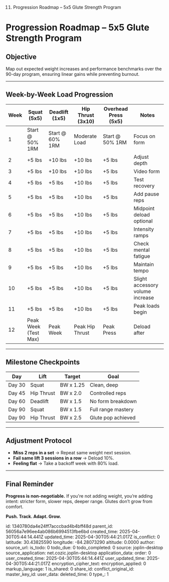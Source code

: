 11. Progression Roadmap – 5x5 Glute Strength Program

# Progression Roadmap – 5x5 Glute Strength Program

## Objective
Map out expected weight increases and performance benchmarks over the 90-day program, ensuring linear gains while preventing burnout.

---

## Week-by-Week Load Progression
| Week | Squat (5x5) | Deadlift (1x5) | Hip Thrust (3x10) | Overhead Press (5x5) | Notes |
|------|-------------|----------------|--------------------|------------------------|-------|
| 1    | Start @ 50% 1RM | Start @ 60% 1RM | Moderate Load | Start @ 50% 1RM | Focus on form |
| 2    | +5 lbs       | +10 lbs        | +10 lbs            | +5 lbs                | Adjust depth |
| 3    | +5 lbs       | +10 lbs        | +10 lbs            | +5 lbs                | Video form |
| 4    | +5 lbs       | +5 lbs         | +10 lbs            | +5 lbs                | Test recovery |
| 5    | +5 lbs       | +5 lbs         | +10 lbs            | +5 lbs                | Add pause reps |
| 6    | +5 lbs       | +5 lbs         | +10 lbs            | +5 lbs                | Midpoint deload optional |
| 7    | +5 lbs       | +5 lbs         | +10 lbs            | +5 lbs                | Intensity ramps |
| 8    | +5 lbs       | +5 lbs         | +10 lbs            | +5 lbs                | Check mental fatigue |
| 9    | +5 lbs       | +5 lbs         | +10 lbs            | +5 lbs                | Maintain tempo |
| 10   | +5 lbs       | +5 lbs         | +10 lbs            | +5 lbs                | Slight accessory volume increase |
| 11   | +5 lbs       | +5 lbs         | +10 lbs            | +5 lbs                | Peak loads begin |
| 12   | Peak Week (Test Max) | Peak Week | Peak Hip Thrust | Peak Press | Deload after |

---

## Milestone Checkpoints
| Day | Lift | Target | Goal |
|-----|------|--------|------|
| Day 30 | Squat | BW x 1.25 | Clean, deep |
| Day 45 | Hip Thrust | BW x 2.0 | Controlled reps |
| Day 60 | Deadlift | BW x 1.5 | No form breakdown |
| Day 90 | Squat | BW x 1.5 | Full range mastery |
| Day 90 | Hip Thrust | BW x 2.5 | Glute pop achieved |

---

## Adjustment Protocol
- **Miss 2 reps in a set** → Repeat same weight next session.
- **Fail same lift 3 sessions in a row** → Deload 10%.
- **Feeling flat** → Take a backoff week with 80% load.

---

## Final Reminder
**Progress is non-negotiable.** If you're not adding weight, you’re adding intent: stricter form, slower reps, deeper range. Glutes don’t grow from comfort.

**Push. Track. Adapt. Grow.**



id: 1340780da4e24ff7acccbad4b4bff48d
parent_id: 56056a7e96ee4ab086b6994513fbe6bd
created_time: 2025-04-30T05:44:14.441Z
updated_time: 2025-04-30T05:44:21.017Z
is_conflict: 0
latitude: 30.43825590
longitude: -84.28073290
altitude: 0.0000
author: 
source_url: 
is_todo: 0
todo_due: 0
todo_completed: 0
source: joplin-desktop
source_application: net.cozic.joplin-desktop
application_data: 
order: 0
user_created_time: 2025-04-30T05:44:14.441Z
user_updated_time: 2025-04-30T05:44:21.017Z
encryption_cipher_text: 
encryption_applied: 0
markup_language: 1
is_shared: 0
share_id: 
conflict_original_id: 
master_key_id: 
user_data: 
deleted_time: 0
type_: 1